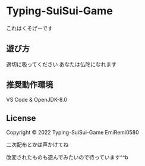 # Typing-SuiSui-Game
これはくそげーです
## 遊び方
適切に吸ってください
あなたは仏陀になれます
## 推奨動作環境
VS Code & OpenJDK-8.0
## License
Copyright © 2022 Typing-SuiSui-Game EmiRemi0580

二次配布とかは声かけてね

改変されたものも遊んでみたいので待っています^^b
